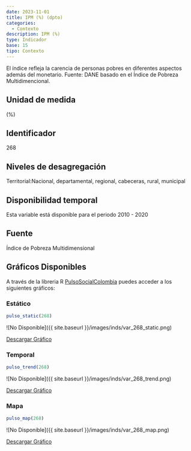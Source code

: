 ```yaml
---
date: 2023-11-01
title: IPM (%) (dpto)
categories:
  - Contexto
description: IPM (%)
type: Indicador
base: 15
tipo: Contexto
--- 
```


El índice refleja la carencia de personas pobres en diferentes aspectos además del monetario.
Fuente: DANE basado en el Índice de Pobreza Multidimencional.

## Unidad de medida
(%)

## Identificador
268

## Niveles de desagregación
Territorial:Nacional, departamental, regional, cabeceras, rural, municipal

## Disponibilidad temporal
Esta variable está disponible para el periodo 2010 - 2020

## Fuente
Índice de Pobreza Multidimensional

## Gráficos Disponibles

A través de la libreria R [PulsoSocialColombia](https://github.com/pulsosocialcolombia/PulsoSocialColombia) puedes acceder a los siguientes gráficos:

### Estático

``` R
pulso_static(268)
```

![No Disponible]({{ site.baseurl }}/images/inds/var_268_static.png)

<a href='{{ site.baseurl }}/images/inds/var_268_static.png'>Descargar Gráfico</a>

### Temporal

``` R
pulso_trend(268)
```

![No Disponible]({{ site.baseurl }}/images/inds/var_268_trend.png)

<a href='{{ site.baseurl }}/images/inds/var_268_trend.png'>Descargar Gráfico</a>

### Mapa

``` R
pulso_map(268)
```

![No Disponible]({{ site.baseurl }}/images/inds/var_268_map.png)

<a href='{{ site.baseurl }}/images/inds/var_268_map.png'>Descargar Gráfico</a>